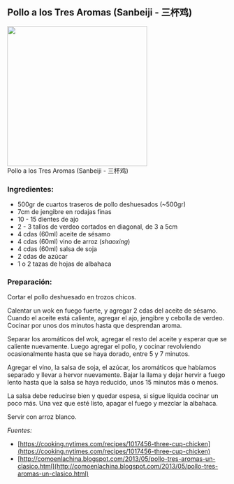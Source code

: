 ## Pollo a los Tres Aromas (Sanbeiji - 三杯鸡)

<div class="image">
  <img src="https://i.imgur.com/xGDko1R.jpg" height=320/>
  <div class="caption">Pollo a los Tres Aromas (Sanbeiji - 三杯鸡)</div>
</div>

### Ingredientes:
  * 500gr de cuartos traseros de pollo deshuesados (~500gr)
  * 7cm de jengibre en rodajas finas
  * 10 - 15 dientes de ajo
  * 2 - 3 tallos de verdeo cortados en diagonal, de 3 a 5cm
  * 4 cdas (60ml) aceite de sésamo
  * 4 cdas (60ml) vino de arroz (_shaoxing_)
  * 4 cdas (60ml) salsa de soja
  * 2 cdas de azúcar
  * 1 o 2 tazas de hojas de albahaca

### Preparación:

Cortar el pollo deshuesado en trozos chicos.

Calentar un wok en fuego fuerte, y agregar 2 cdas del aceite de sésamo. Cuando el
aceite está caliente, agregar el ajo, jengibre y cebolla de verdeo. Cocinar por
unos dos minutos hasta que desprendan aroma.

Separar los aromáticos del wok, agregar el resto del aceite y esperar que se
caliente nuevamente. Luego agregar el pollo, y cocinar revolviendo ocasionalmente
hasta que se haya dorado, entre 5 y 7 minutos.

Agregar el vino, la salsa de soja, el azúcar, los aromáticos que habíamos
separado y llevar a hervor nuevamente. Bajar la llama y dejar hervir a fuego
lento hasta que la salsa se haya reducido, unos 15 minutos más o menos.

La salsa debe reducirse bien y quedar espesa, si sigue líquida cocinar un poco
más. Una vez que esté listo, apagar el fuego y mezclar la albahaca.

Servir con arroz blanco.

*Fuentes:*
  * [https://cooking.nytimes.com/recipes/1017456-three-cup-chicken](https://cooking.nytimes.com/recipes/1017456-three-cup-chicken)
  * [http://comoenlachina.blogspot.com/2013/05/pollo-tres-aromas-un-clasico.html](http://comoenlachina.blogspot.com/2013/05/pollo-tres-aromas-un-clasico.html)